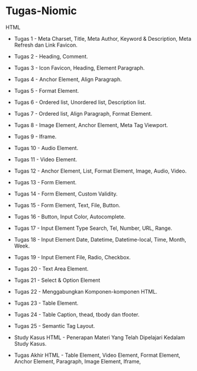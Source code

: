 # Tugas-Niomic

HTML

- Tugas 1 - Meta Charset, Title, Meta Author, Keyword & Description, Meta Refresh dan Link Favicon.
- Tugas 2 - Heading, Comment.  
- Tugas 3 - Icon Favicon, Heading, Element Paragraph.
- Tugas 4 - Anchor Element, Align Paragraph.
- Tugas 5 - Format Element.

- Tugas 6 - Ordered list, Unordered list, Description list.
- Tugas 7 - Ordered list, Align Paragraph, Format Element.
- Tugas 8 - Image Element, Anchor Element, Meta Tag Viewport.
- Tugas 9 - Iframe.
- Tugas 10 - Audio Element.

- Tugas 11 - Video Element.
- Tugas 12 - Anchor Element, List, Format Element, Image, Audio, Video.
- Tugas 13 - Form Element.
- Tugas 14 - Form Element, Custom Validity.
- Tugas 15 - Form Element, Text, File, Button.

- Tugas 16 - Button, Input Color, Autocomplete.
- Tugas 17 - Input Element Type Search, Tel, Number, URL, Range.
- Tugas 18 - Input Element Date, Datetime, Datetime-local, Time, Month, Week.
- Tugas 19 - Input Element File, Radio, Checkbox.
- Tugas 20 - Text Area Element.

- Tugas 21 - Select & Option Element
- Tugas 22 - Menggabungkan Komponen-komponen HTML.
- Tugas 23 - Table Element.
- Tugas 24 - Table Caption, thead, tbody dan tfooter.
- Tugas 25 - Semantic Tag Layout.

- Study Kasus HTML - Penerapan Materi Yang Telah Dipelajari Kedalam Study Kasus.
- Tugas Akhir HTML - Table Element, Video Element, Format Element, Anchor Element, Paragraph, Image Element, Iframe,
